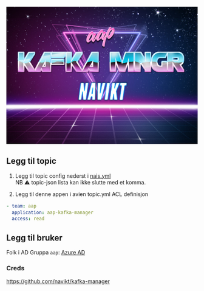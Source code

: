 ![img](logo.jpg)

## Legg til topic
1. Legg til topic config nederst i [nais.yml](nais.yml) <br>
NB ⚠️ topic-json lista kan ikke slutte med et komma.

2. Legg til denne appen i avien topic.yml ACL definisjon <br>
```yaml
- team: aap
  application: aap-kafka-manager
  access: read
```

## Legg til bruker
Folk i AD Gruppa `aap`: [Azure AD](http://mygroups.microsoft.com/)

### Creds
https://github.com/navikt/kafka-manager
